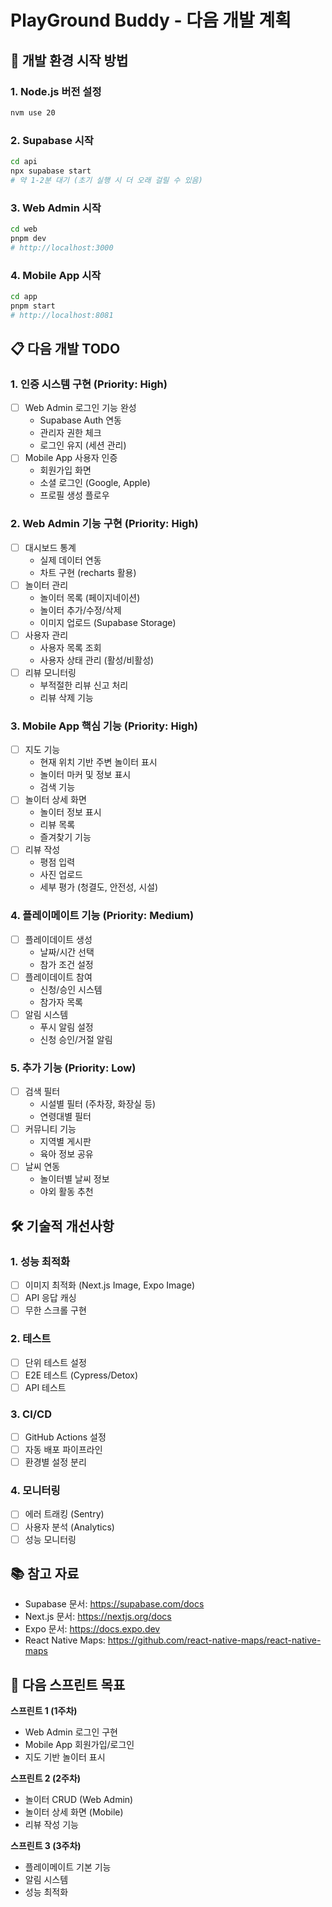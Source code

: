 # PlayGround Buddy - 다음 개발 계획

## 🚀 개발 환경 시작 방법

### 1. Node.js 버전 설정
```bash
nvm use 20
```

### 2. Supabase 시작
```bash
cd api
npx supabase start
# 약 1-2분 대기 (초기 실행 시 더 오래 걸릴 수 있음)
```

### 3. Web Admin 시작
```bash
cd web
pnpm dev
# http://localhost:3000
```

### 4. Mobile App 시작
```bash
cd app
pnpm start
# http://localhost:8081
```

## 📋 다음 개발 TODO

### 1. 인증 시스템 구현 (Priority: High)
- [ ] Web Admin 로그인 기능 완성
  - Supabase Auth 연동
  - 관리자 권한 체크
  - 로그인 유지 (세션 관리)
- [ ] Mobile App 사용자 인증
  - 회원가입 화면
  - 소셜 로그인 (Google, Apple)
  - 프로필 생성 플로우

### 2. Web Admin 기능 구현 (Priority: High)
- [ ] 대시보드 통계 
  - 실제 데이터 연동
  - 차트 구현 (recharts 활용)
- [ ] 놀이터 관리
  - 놀이터 목록 (페이지네이션)
  - 놀이터 추가/수정/삭제
  - 이미지 업로드 (Supabase Storage)
- [ ] 사용자 관리
  - 사용자 목록 조회
  - 사용자 상태 관리 (활성/비활성)
- [ ] 리뷰 모니터링
  - 부적절한 리뷰 신고 처리
  - 리뷰 삭제 기능

### 3. Mobile App 핵심 기능 (Priority: High)
- [ ] 지도 기능
  - 현재 위치 기반 주변 놀이터 표시
  - 놀이터 마커 및 정보 표시
  - 검색 기능
- [ ] 놀이터 상세 화면
  - 놀이터 정보 표시
  - 리뷰 목록
  - 즐겨찾기 기능
- [ ] 리뷰 작성
  - 평점 입력
  - 사진 업로드
  - 세부 평가 (청결도, 안전성, 시설)

### 4. 플레이메이트 기능 (Priority: Medium)
- [ ] 플레이데이트 생성
  - 날짜/시간 선택
  - 참가 조건 설정
- [ ] 플레이데이트 참여
  - 신청/승인 시스템
  - 참가자 목록
- [ ] 알림 시스템
  - 푸시 알림 설정
  - 신청 승인/거절 알림

### 5. 추가 기능 (Priority: Low)
- [ ] 검색 필터
  - 시설별 필터 (주차장, 화장실 등)
  - 연령대별 필터
- [ ] 커뮤니티 기능
  - 지역별 게시판
  - 육아 정보 공유
- [ ] 날씨 연동
  - 놀이터별 날씨 정보
  - 야외 활동 추천

## 🛠 기술적 개선사항

### 1. 성능 최적화
- [ ] 이미지 최적화 (Next.js Image, Expo Image)
- [ ] API 응답 캐싱
- [ ] 무한 스크롤 구현

### 2. 테스트
- [ ] 단위 테스트 설정
- [ ] E2E 테스트 (Cypress/Detox)
- [ ] API 테스트

### 3. CI/CD
- [ ] GitHub Actions 설정
- [ ] 자동 배포 파이프라인
- [ ] 환경별 설정 분리

### 4. 모니터링
- [ ] 에러 트래킹 (Sentry)
- [ ] 사용자 분석 (Analytics)
- [ ] 성능 모니터링

## 📚 참고 자료

- Supabase 문서: https://supabase.com/docs
- Next.js 문서: https://nextjs.org/docs
- Expo 문서: https://docs.expo.dev
- React Native Maps: https://github.com/react-native-maps/react-native-maps

## 🎯 다음 스프린트 목표

**스프린트 1 (1주차)**
- Web Admin 로그인 구현
- Mobile App 회원가입/로그인
- 지도 기반 놀이터 표시

**스프린트 2 (2주차)**
- 놀이터 CRUD (Web Admin)
- 놀이터 상세 화면 (Mobile)
- 리뷰 작성 기능

**스프린트 3 (3주차)**
- 플레이메이트 기본 기능
- 알림 시스템
- 성능 최적화